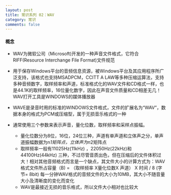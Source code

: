 ```yaml
---
layout: post
title: 常识系列 02：WAV
category: 常识
comments: false
---
```


#### 概念
 
* WAV为微软公司（Microsoft)开发的一种声音文件格式，它符合RIFF(Resource Interchange File Format)文件规范
* 用于保存Windows平台的音频信息资源，被Windows平台及其应用程序所广泛支持，该格式也支持MSADPCM，CCITT A LAW等多种压缩运算法，支持多种音频数字，取样频率和声道，标准格式化的WAV文件和CD格式一样，也是44.1K的取样频率，16位量化数字，因此在声音文件质量和CD相差无几！ WAV打开工具是WINDOWS的媒体播放器
* WAVE是录音时用的标准的WINDOWS文件格式，文件的扩展名为“WAV”，数据本身的格式为PCM或压缩型，属于无损音乐格式的一种

* 通常使用三个参数来表示声音，量化位数，取样频率和采样点振幅。
	* 量化位数分为8位，16位，24位三种，声道有单声道和立体声之分，单声道振幅数据为n*1矩阵点，立体声为n*2矩阵点
	* 取样频率一般有11025Hz(11kHz) ，22050Hz(22kHz)和44100Hz(44kHz) 三种，不过尽管音质出色，但在压缩后的文件体积过大！相对其他音频格式而言是一个缺点，其文件大小的计算方式为：WAV格式文件所占容量（B) = （取样频率 X量化位数X 声道） X 时间 / 8 (字节= 8bit) 每一分钟WAV格式的音频文件的大小为10MB，其大小不随音量大小及清晰度的变化而变化
	* WAV是最接近无损的音乐格式，所以文件大小相对也比较大